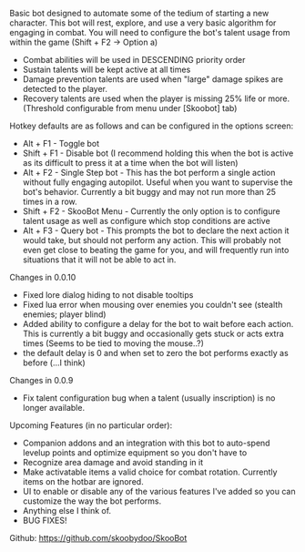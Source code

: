 Basic bot designed to automate some of the tedium of starting a new character.
This bot will rest, explore, and use a very basic algorithm for engaging in combat.
You will need to configure the bot's talent usage from within the game (Shift + F2 -> Option a)
* Combat abilities will be used in DESCENDING priority order
* Sustain talents will be kept active at all times
* Damage prevention talents are used when "large" damage spikes are detected to the player.
* Recovery talents are used when the player is missing 25% life or more. (Threshold configurable from menu under [Skoobot] tab)

Hotkey defaults are as follows and can be configured in the options screen:
* Alt + F1 - Toggle bot
* Shift + F1 - Disable bot (I recommend holding this when the bot is active as its difficult to press it at a time when the bot will listen)
* Alt + F2 - Single Step bot - This has the bot perform a single action without fully engaging autopilot. Useful when you want to supervise the bot's behavior. Currently a bit buggy and may not run more than 25 times in a row.
* Shift + F2 - SkooBot Menu - Currently the only option is to configure talent usage as well as configure which stop conditions are active
* Alt + F3 - Query bot - This prompts the bot to declare the next action it would take, but should not perform any action.
This will probably not even get close to beating the game for you, and will frequently run into situations that it will not be able to act in.

Changes in 0.0.10
* Fixed lore dialog hiding to not disable tooltips
* Fixed lua error when mousing over enemies you couldn't see (stealth enemies; player blind)
* Added ability to configure a delay for the bot to wait before each action. This is currently a bit buggy and occasionally gets stuck or acts extra times (Seems to be tied to moving the mouse..?)
* the default delay is 0 and when set to zero the bot performs exactly as before (...I think)

Changes in 0.0.9
* Fix talent configuration bug when a talent (usually inscription) is no longer available.

Upcoming Features (in no particular order):
* Companion addons and an integration with this bot to auto-spend levelup points and optimize equipment so you don't have to
* Recognize area damage and avoid standing in it
* Make activatable items a valid choice for combat rotation. Currently items on the hotbar are ignored.
* UI to enable or disable any of the various features I've added so you can customize the way the bot performs.
* Anything else I think of.
* BUG FIXES!

Github: https://github.com/skoobydoo/SkooBot